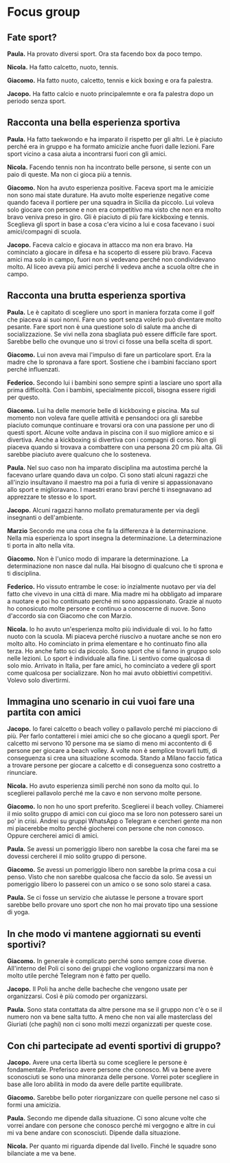 # Focus group

## Fate sport?

**Paula.** Ha provato diversi sport. Ora sta facendo box da poco tempo.

**Nicola.** Ha fatto calcetto, nuoto, tennis.

**Giacomo.** Ha fatto nuoto, calcetto, tennis e kick boxing e ora fa palestra.

**Jacopo.** Ha fatto calcio e nuoto principalemnte e ora fa palestra dopo un periodo senza sport.

## Racconta una bella esperienza sportiva

**Paula.** Ha fatto taekwondo e ha imparato il rispetto per gli altri. Le è piaciuto perché era in gruppo e ha formato amicizie anche fuori dalle lezioni. Fare sport vicino a casa aiuta a incontrarsi fuori con gli amici.

**Nicola.** Facendo tennis non ha incontrato belle persone, si sente con un paio di queste. Ma non ci gioca più a tennis.

**Giacomo.** Non ha avuto esperienza positive. Faceva sport ma le amicizie non sono mai state durature. Ha avuto molte esperienze negative come quando faceva il portiere per una squadra in Sicilia da piccolo. Lui voleva solo giocare con persone e non era competitivo ma visto che non era molto bravo veniva preso in giro. Gli è piaciuto di più fare kickboxing e tennis. Sceglieva gli sport in base a cosa c'era vicino a lui e cosa facevano i suoi amici/compagni di scuola.

**Jacopo.** Faceva calcio e giocava in attacco ma non era bravo. Ha cominciato a giocare in difesa e ha scoperto di essere più bravo. Faceva amici ma solo in campo, fuori non si vedevano perché non condividevano molto. Al liceo aveva più amici perché li vedeva anche a scuola oltre che in campo.

## Racconta una brutta esperienza sportiva

**Paula.** Le è capitato di scegliere uno sport in maniera forzata come il golf che piaceva ai suoi nonni. Fare uno sport senza volerlo può diventare molto pesante. Fare sport non è una questione solo di salute ma anche di socializzazione. Se vivi nella zona sbagliata può essere difficile fare sport. Sarebbe bello che ovunque uno si trovi ci fosse una bella scelta di sport.

**Giacomo.** Lui non aveva mai l'impulso di fare un particolare sport. Era la madre che lo spronava a fare sport. Sostiene che i bambini facciano sport perché influenzati.

**Federico.** Secondo lui i bambini sono sempre spinti a lasciare uno sport alla prima difficoltà. Con i bambini, specialmente piccoli, bisogna essere rigidi per questo.

**Giacomo.** Lui ha delle memorie belle di kickboxing e piscina. Ma sul momento non voleva fare quelle attività e pensandoci ora gli sarebbe piaciuto comunque continuare e trovarsi ora con una passione per uno di questi sport. Alcune volte andava in piscina con il suo migliore amico e si divertiva. Anche a kickboxing si divertiva con i compagni di corso. Non gli piaceva quando si trovava a combattere con una persona 20 cm più alta. Gli sarebbe piaciuto avere qualcuno che lo sosteneva.

**Paula.** Nel suo caso non ha imparato disciplina ma autostima perché la facevano urlare quando dava un colpo. Ci sono stati alcuni ragazzi che all'inzio insultavano il maestro ma poi a furia di venire si appassionavano allo sport e miglioravano. I maestri erano bravi perché ti insegnavano ad apprezzare te stesso e lo sport.

**Jacopo.** Alcuni ragazzi hanno mollato prematuramente per via degli insegnanti o dell'ambiente.

**Marzio** Secondo me una cosa che fa la differenza è la determinazione. Nella mia esperienza lo sport insegna la determinazione. La determinazione ti porta in alto nella vita.

**Giacomo.** Non è l'unico modo di imparare la determinazione. La determinazione non nasce dal nulla. Hai bisogno di qualcuno che ti sprona e ti disciplina.

**Federico.** Ho vissuto entrambe le cose: io inzialmente nuotavo per via del fatto che vivevo in una città di mare. Mia madre mi ha obbligato ad imparare a nuotare e poi ho continuato perché mi sono appassionato. Grazie al nuoto ho conosicuto molte persone e continuo a conoscerne di nuove. Sono d'accordo sia con Giacomo che con Marzio.

**Nicola.** Io ho avuto un'esperienza molto più individuale di voi. Io ho fatto nuoto con la scuola. Mi piaceva perché riuscivo a nuotare anche se non ero molto alto. Ho cominciato in prima elementare e ho continuato fino alla terza. Ho anche fatto sci da piccolo. Sono sport che si fanno in gruppo solo nelle lezioni. Lo sport è individuale alla fine. Li sentivo come qualcosa di solo mio. Arrivato in Italia, per fare amici, ho cominciato a vedere gli sport come qualcosa per socializzare. Non ho mai avuto obbiettivi competitivi. Volevo solo divertirmi.

## Immagina uno scenario in cui vuoi fare una partita con amici

**Jacopo.** Io farei calcetto o beach volley o pallavolo perché mi piacciono di più. Per farlo contatterei i miei amici che so che giocano a quegli sport. Per calcetto mi servono 10 persone ma se siamo di meno mi accontento di 6 persone per giocare a beach volley. A volte non è semplice trovarli tutti, di conseguenza si crea una situazione scomoda. Stando a Milano faccio fatica a trovare persone per giocare a calcetto e di conseguenza sono costretto a rinunciare.

**Nicola.** Ho avuto esperienza simili perché non sono da molto qui. Io sceglierei pallavolo perché me la cavo e non servono molte persone.

**Giacomo.** Io non ho uno sport preferito. Sceglierei il beach volley. Chiamerei il mio solito gruppo di amici con cui gioco ma se loro non potessero sarei un po' in crisi. Andrei su gruppi WhatsApp o Telegram e cercheri gente ma non mi piacerebbe molto perché giocherei con persone che non conosco. Oppure cercherei amici di amici.

**Paula.** Se avessi un pomeriggio libero non sarebbe la cosa che farei ma se dovessi cercherei il mio solito gruppo di persone.

**Giacomo.** Se avessi un pomeriggio libero non sarebbe la prima cosa a cui penso. Visto che non sarebbe qualcosa che faccio da solo. Se avessi un pomeriggio libero lo passerei con un amico o se sono solo starei a casa.

**Paula.** Se ci fosse un servizio che aiutasse le persone a trovare sport sarebbe bello provare uno sport che non ho mai provato tipo una sessione di yoga.

## In che modo vi mantene aggiornati su eventi sportivi?

**Giacomo.** In generale è complicato perché sono sempre cose diverse. All'interno del Poli ci sono dei gruppi che vogliono organizzarsi ma non è molto utile perché Telegram non è fatto per quello.

**Jacopo.** Il Poli ha anche delle bacheche che vengono usate per organizzarsi. Così è più comodo per organizzarsi.

**Paula.** Sono stata contattata da altre persone ma se il gruppo non c'è o se il numero non va bene salta tutto. A meno che non vai alle masterclass del Giuriati (che paghi) non ci sono molti mezzi organizzati per queste cose.

## Con chi partecipate ad eventi sportivi di gruppo?

**Jacopo.** Avere una certa libertà su come scegliere le persone è fondamentale. Preferisco avere persone che conosco. Mi va bene avere sconosciuti se sono una minoranza delle persone. Vorrei poter scegliere in base alle loro abilità in modo da avere delle partite equilibrate.

**Giacomo.** Sarebbe bello poter riorganizzare con quelle persone nel caso si formi una amicizia.

**Paula.** Secondo me dipende dalla situazione. Ci sono alcune volte che vorrei andare con persone che conosco perché mi vergogno e altre in cui mi va bene andare con sconosciuti. Dipende dalla situazione.

**Nicola.** Per quanto mi riguarda dipende dal livello. Finché le squadre sono bilanciate a me va bene.
